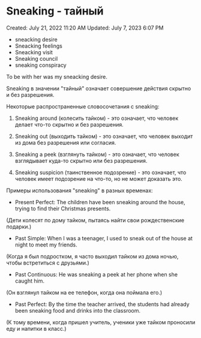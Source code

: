 # Sneaking - тайный

Created: July 21, 2022 11:20 AM
Updated: July 7, 2023 6:07 PM

- sneacking desire
- Sneacking feelings
- Sneacking visit
- Sneaking council
- sneaking conspiracy

To be with her was my sneacking desire.

Sneaking в значении "тайный" означает совершение действия скрытно и без разрешения.

Некоторые распространенные словосочетания с sneaking:

1. Sneaking around (колесить тайком) - это означает, что человек делает что-то скрытно и без разрешения.

2. Sneaking out (выходить тайком) - это означает, что человек выходит из дома без разрешения или согласия.

3. Sneaking a peek (взглянуть тайком) - это означает, что человек взглядывает куда-то скрытно или без разрешения.

4. Sneaking suspicion (таинственное подозрение) - это означает, что человек имеет подозрение на что-то, но не может доказать это.

Примеры использования "sneaking" в разных временах:

- Present Perfect: The children have been sneaking around the house, trying to find their Christmas presents.

(Дети колесят по дому тайком, пытаясь найти свои рождественские подарки.)

- Past Simple: When I was a teenager, I used to sneak out of the house at night to meet my friends.

(Когда я был подростком, я часто выходил тайком из дома ночью, чтобы встретиться с друзьями.)

- Past Continuous: He was sneaking a peek at her phone when she caught him.

(Он взглянул тайком на ее телефон, когда она поймала его.)

- Past Perfect: By the time the teacher arrived, the students had already been sneaking food and drinks into the classroom.

(К тому времени, когда пришел учитель, ученики уже тайком проносили еду и напитки в класс.)